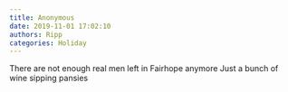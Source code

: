 ```yaml
---
title: Anonymous
date: 2019-11-01 17:02:10
authors: Ripp
categories: Holiday
---
```


 There are not enough real men left in Fairhope anymore
Just a bunch of wine sipping pansies